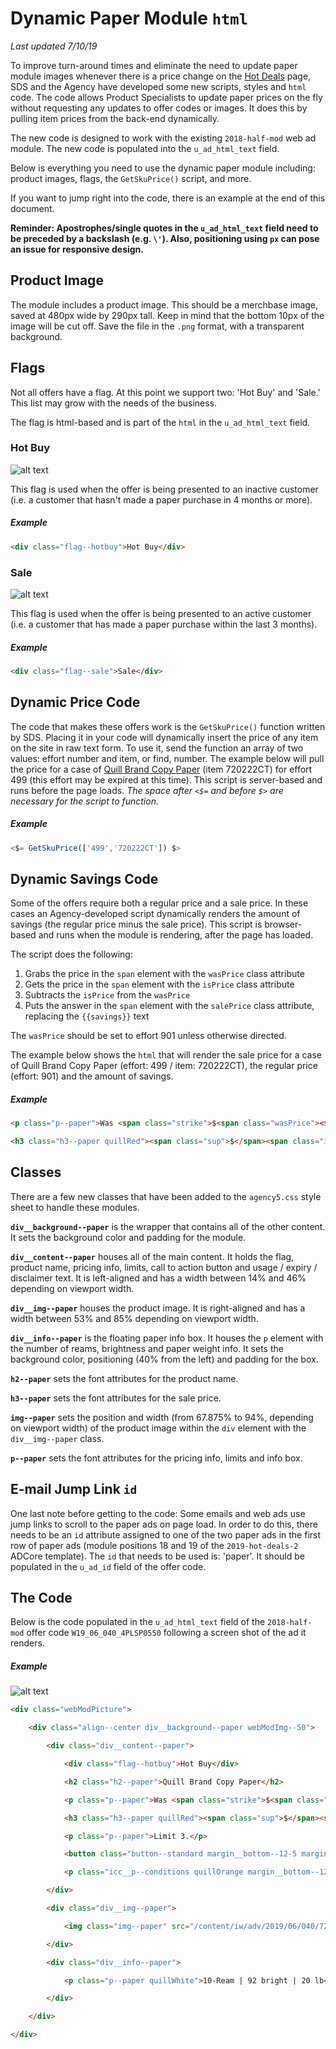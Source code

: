 # Dynamic Paper Module `html`
_Last updated 7/10/19_

To improve turn-around times and eliminate the need to update paper module images whenever there is a price change on the [Hot Deals](https://www.quill.com/daily-deals/cbx/35.html) page, SDS and the Agency have developed some new scripts, styles and `html` code. The code allows Product Specialists to update paper prices on the fly without requesting any updates to offer codes or images. It does this by pulling item prices from the back-end dynamically.

The new code is designed to work with the existing `2018-half-mod` web ad module. The new code is populated into the `u_ad_html_text` field.

Below is everything you need to use the dynamic paper module including: product images, flags, the `GetSkuPrice()` script, and more.

If you want to jump right into the code, there is an example at the end of this document.

__Reminder: Apostrophes/single quotes in the `u_ad_html_text` field need to be preceded by a backslash (e.g. `\'`). Also, positioning using `px` can pose an issue for responsive design.__

## Product Image
The module includes a product image. This should be a merchbase image, saved at 480px wide by 290px tall. Keep in mind that the bottom 10px of the image will be cut off. Save the file in the `.png` format, with a transparent background.

## Flags
Not all offers have a flag. At this point we support two: 'Hot Buy' and 'Sale.' This list may grow with the needs of the business.

The flag is html-based and is part of the `html` in the `u_ad_html_text` field.

### Hot Buy
![alt text](https://www.quill.com/content/iw/images/documentation/hot-buy.png "Hot Buy flag screen shot")

This flag is used when the offer is being presented to an inactive customer (i.e. a customer that hasn't made a paper purchase in 4 months or more).

##### Example
```html
<div class="flag--hotbuy">Hot Buy</div>
```

### Sale
![alt text](https://www.quill.com/content/iw/images/documentation/sale.png "Sale flag screen shot")

This flag is used when the offer is being presented to an active customer (i.e. a customer that has made a paper purchase within the last 3 months).

##### Example
```html
<div class="flag--sale">Sale</div>
```

## Dynamic Price Code
The code that makes these offers work is the `GetSkuPrice()` function written by SDS. Placing it in your code will dynamically insert the price of any item on the site in raw text form. To use it, send the function an array of two values: effort number and item, or find, number. The example below will pull the price for a case of [Quill Brand Copy Paper](https://www.quill.com/quill-brand-copy-paper-8-1-2-x-11-92-bright-20-lb-10-reams-500-sheets-720222/cbs/200885.html?Effort_Code=499&Find_Number=720222CT) (item 720222CT) for effort 499 (this effort may be expired at this time). This script is server-based and runs before the page loads. _The space after `<$=` and before `$>` are necessary for the script to function._

##### Example
```javascript
<$= GetSkuPrice(['499','720222CT']) $>
```

## Dynamic Savings Code
Some of the offers require both a regular price and a sale price. In these cases an Agency-developed script dynamically renders the amount of savings (the regular price minus the sale price). This script is browser-based and runs when the module is rendering, after the page has loaded.

The script does the following:
1. Grabs the price in the `span` element with the `wasPrice` class attribute
2. Gets the price in the `span` element with the `isPrice` class attribute
3. Subtracts the `isPrice` from the `wasPrice`
4. Puts the answer in the `span` element with the `salePrice` class attribute, replacing the `{{savings}}` text

The `wasPrice` should be set to effort 901 unless otherwise directed.

The example below shows the `html` that will render the sale price for a case of Quill Brand Copy Paper (effort: 499 / item: 720222CT), the regular price (effort: 901) and the amount of savings.

##### Example
```html
<p class="p--paper">Was <span class="strike">$<span class="wasPrice"><$= GetSkuPrice(['901','720222CT']) $></span></span> Save $<span class="savePrice">{{savings}}</span></p>

<h3 class="h3--paper quillRed"><span class="sup">$</span><span class="isPrice"><$= GetSkuPrice(['499','720222CT']) $></span></h3>
```

## Classes
There are a few new classes that have been added to the `agency5.css` style sheet to handle these modules.

__`div__background--paper`__ is the wrapper that contains all of the other content. It sets the background color and padding for the module.

__`div__content--paper`__ houses all of the main content. It holds the flag, product name, pricing info, limits, call to action button and usage / expiry / disclaimer text. It is left-aligned and has a width between 14% and 46% depending on viewport width.

__`div__img--paper`__ houses the product image. It is right-aligned and has a width between 53% and 85% depending on viewport width.

__`div__info--paper`__ is the floating paper info box. It houses the `p` element with the number of reams, brightness and paper weight info. It sets the background color, positioning (40% from the left) and padding for the box.

__`h2--paper`__ sets the font attributes for the product name.

__`h3--paper`__ sets the font attributes for the sale price.

__`img--paper`__ sets the position and width (from 67.875% to 94%, depending on viewport width) of the product image within the `div` element with the `div__img--paper` class.

__`p--paper`__ sets the font attributes for the pricing info, limits and info box.

## E-mail Jump Link `id`
One last note before getting to the code: Some emails and web ads use jump links to scroll to the paper ads on page load. In order to do this, there needs to be an `id` attribute assigned to one of the two paper ads in the first row of paper ads (module positions 18 and 19 of the `2019-hot-deals-2` ADCore template). The `id` that needs to be used is: 'paper'. It should be populated in the `u_ad_id` field of the offer code.
 
## The Code
Below is the code populated in the `u_ad_html_text` field of the `2018-half-mod` offer code `W19_06_040_4PLSP0550` following a screen shot of the ad it renders.

##### Example
![alt text](https://www.quill.com/content/iw/images/documentation/W19_06_040_4PLSP0550.png "W19_06_040_4PLSP0550 screen shot")

```html
<div class="webModPicture">

	<div class="align--center div__background--paper webModImg--50">

		<div class="div__content--paper">

			<div class="flag--hotbuy">Hot Buy</div>

			<h2 class="h2--paper">Quill Brand Copy Paper</h2>

			<p class="p--paper">Was <span class="strike">$<span class="wasPrice"><$= GetSkuPrice(['901','720222CT']) $></span></span> Save $<span class="savePrice">{{savings}}</span></p>

			<h3 class="h3--paper quillRed"><span class="sup">$</span><span class="isPrice"><$= GetSkuPrice(['510','720222CT']) $></span></h3>

			<p class="p--paper">Limit 3.</p>

			<button class="button--standard margin__bottom--12-5 margin__top--50 pfm scTrack" locater="carousel_1" onclick="showPriceInCart(this,\'200885\',\'510\',\'720222CT\')" sctype="pfm" sku="200885" title="Add to cart">Add to Cart</button>

			<p class="icc__p--conditions quillOrange margin__bottom--12-5" style="width:175px">No further discounts can be applied to the $<$= GetSkuPrice(['510','720222CT']) $> paper price.</p>

		</div>

		<div class="div__img--paper">

			<img class="img--paper" src="/content/iw/adv/2019/06/040/720222CT.png" alt="Quill Brand Copy Paper Case">

		</div>

		<div class="div__info--paper">

			<p class="p--paper quillWhite">10-Ream | 92 bright | 20 lb</p>

		</div>

	</div>

</div>
```